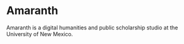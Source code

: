 # Amaranth
Amaranth is a digital humanities and public scholarship studio at the University of New Mexico.

